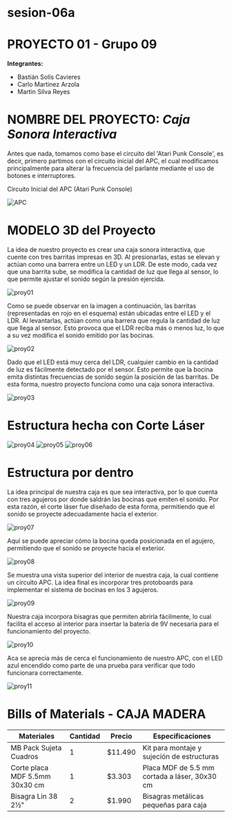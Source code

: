 # sesion-06a

# PROYECTO 01 - Grupo 09 

**Integrantes:**
- Bastián Solís Cavieres
- Carlo Martinez Arzola
- Martin Silva Reyes

# NOMBRE DEL PROYECTO: *Caja Sonora Interactiva*

Antes que nada, tomamos como base el circuito del 'Atari Punk Console', es decir, primero partimos con el circuito inicial del APC, el cual modificamos principalmente para alterar la frecuencia del parlante mediante el uso de botones e interruptores.

Circuito Inicial del APC (Atari Punk Console)

![APC](https://upload.wikimedia.org/wikipedia/commons/f/fa/APC_with_2_555_%28pin_out%29_and_bridge_added.png)






# MODELO 3D del Proyecto

La idea de nuestro proyecto es crear una caja sonora interactiva, que cuente con tres barritas impresas en 3D. Al presionarlas, estas se elevan y actúan como una barrera entre un LED y un LDR. De este modo, cada vez que una barrita sube, se modifica la cantidad de luz que llega al sensor, lo que permite ajustar el sonido según la presión ejercida.

![proy01](proy01.jpeg)

Como se puede observar en la imagen a continuación, las barritas (representadas en rojo en el esquema) están ubicadas entre el LED y el LDR. Al levantarlas, actúan como una barrera que regula la cantidad de luz que llega al sensor. Esto provoca que el LDR reciba más o menos luz, lo que a su vez modifica el sonido emitido por las bocinas.

![proy02](proy02.jpeg)

Dado que el LED está muy cerca del LDR, cualquier cambio en la cantidad de luz es fácilmente detectado por el sensor. Esto permite que la bocina emita distintas frecuencias de sonido según la posición de las barritas. De esta forma, nuestro proyecto funciona como una caja sonora interactiva.

![proy03](proy03.jpeg)


# Estructura hecha con Corte Láser

![proy04](proy04.jpeg)
![proy05](proy05.jpeg)
![proy06](proy06.jpeg)

# Estructura por dentro

La idea principal de nuestra caja es que sea interactiva, por lo que cuenta con tres agujeros por donde saldrán las bocinas que emiten el sonido. Por esta razón, el corte láser fue diseñado de esta forma, permitiendo que el sonido se proyecte adecuadamente hacia el exterior.

![proy07](proy07.jpeg)

Aquí se puede apreciar cómo la bocina queda posicionada en el agujero, permitiendo que el sonido se proyecte hacia el exterior.

![proy08](proy08.jpeg)

Se muestra una vista superior del interior de nuestra caja, la cual contiene un circuito APC. La idea final es incorporar tres protoboards para implementar el sistema de bocinas en los 3 agujeros.

![proy09](proy09.jpeg)

Nuestra caja incorpora bisagras que permiten abrirla fácilmente, lo cual facilita el acceso al interior para insertar la batería de 9V necesaria para el funcionamiento del proyecto. 

![proy10](proy10.jpeg)

Aca se aprecia más de cerca el funcionamiento de nuestro APC, con el LED azul encendido como parte de una prueba para verificar que todo funcionara correctamente.

![proy11](proy11.jpeg)

# Bills of Materials - CAJA MADERA

| Materiales                   | Cantidad | Precio   | Especificaciones                         |
|-----------------------------|----------|----------|------------------------------------------|
| MB Pack Sujeta Cuadros      | 1        | $11.490  | Kit para montaje y sujeción de estructuras |
| Corte placa MDF 5.5mm 30x30 cm | 1     | $3.303   | Placa MDF de 5.5 mm cortada a láser, 30x30 cm |
| Bisagra Lin 38 2½"           | 2        | $1.990   | Bisagras metálicas pequeñas para caja    |










